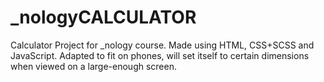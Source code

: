 # _nologyCALCULATOR
Calculator Project for _nology course. Made using HTML, CSS+SCSS and JavaScript. Adapted to fit on phones, will set itself to certain dimensions when viewed on a large-enough screen.